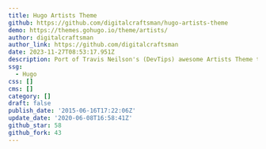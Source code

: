 ```yaml
---
title: Hugo Artists Theme
github: https://github.com/digitalcraftsman/hugo-artists-theme
demo: https://themes.gohugo.io/theme/artists/
author: digitalcraftsman
author_link: https://github.com/digitalcraftsman
date: 2023-11-27T08:53:17.951Z
description: Port of Travis Neilson's (DevTips) awesome Artists Theme to Hugo
ssg:
  - Hugo
css: []
cms: []
category: []
draft: false
publish_date: '2015-06-16T17:22:06Z'
update_date: '2020-06-08T16:58:41Z'
github_star: 58
github_fork: 43
---
```

